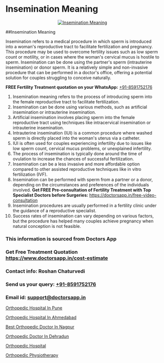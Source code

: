 # Insemination Meaning

<p align="center">
  <a href="https://doctorsapp.in/treatment/iui-treatment">
    <img src="https://doctorsapp.in/uploads/treatment_image/IUI.jpg" alt="Insemination Meaning">
  </a>
</p>
##Insemination Meaning

Insemination refers to a medical procedure in which sperm is introduced into a woman's reproductive tract to facilitate fertilization and pregnancy. This procedure may be used to overcome fertility issues such as low sperm count or motility, or in cases where the woman's cervical mucus is hostile to sperm. Insemination can be done using the partner's sperm (intrauterine insemination) or donor sperm. It is a relatively simple and non-invasive procedure that can be performed in a doctor's office, offering a potential solution for couples struggling to conceive naturally.

**FREE Fertility Treatment quotation on your WhatsApp:**  [+91-8591752176](https://api.whatsapp.com/send?phone=8591752176)

1) Insemination meaning refers to the process of introducing sperm into the female reproductive tract to facilitate fertilization.
2) Insemination can be done using various methods, such as artificial insemination or intrauterine insemination.
3) Artificial insemination involves placing sperm into the female reproductive tract using techniques like intracervical insemination or intrauterine insemination.
4) Intrauterine insemination (IUI) is a common procedure where washed sperm is directly placed into the woman's uterus via a catheter.
5) IUI is often used for couples experiencing infertility due to issues like low sperm count, cervical mucus problems, or unexplained infertility.
6) The process of insemination is typically done around the time of ovulation to increase the chances of successful fertilization.
7) Insemination can be a less invasive and more affordable option compared to other assisted reproductive techniques like in vitro fertilization (IVF).
8) Insemination can be performed with sperm from a partner or a donor, depending on the circumstances and preferences of the individuals involved.
**Get FREE Pre-consultation of Fertility Treatment with Top Specialist Doctors before Surgeries:** https://doctorsapp.in/free-video-consultation
9) Insemination procedures are usually performed in a fertility clinic under the guidance of a reproductive specialist.
10) Success rates of insemination can vary depending on various factors, but the procedure has helped many couples achieve pregnancy when natural conception is not feasible.

### This information is sourced from Doctors App 
### Get Free Treatment Quotation https://www.doctorsapp.in/cost-estimate
### Contact info: Roshan Chaturvedi 
### Send us your query: [+91-8591752176](https://api.whatsapp.com/send?phone=8591752176) 
### Email id: support@doctorsapp.in

[Orthopedic Hospital In Pune](https://www.linkedin.com/pulse/orthopedic-hospital-pune-knee-replacement-treatment-04jue?trackingId=FCcbUXQ%2FbmWDeeFpHBrl%2FA%3D%3D&lipi=urn%3Ali%3Apage%3Ad_flagship3_company_admin%3BII%2FSNcWiSiigR90SV5cfEQ%3D%3D)

[Orthopedic Hospital In Ahmedabad](https://www.linkedin.com/pulse/orthopedic-hospital-ahmedabad-knee-replacement-treatment-hkpne?trackingId=UL%2Fp2QBas5zXT%2BkeybAi7g%3D%3D&lipi=urn%3Ali%3Apage%3Ad_flagship3_company_admin%3BII%2FSNcWiSiigR90SV5cfEQ%3D%3D)

[Best Orthopedic Doctor In Nagpur](https://medium.com/@vimalrana22/best-orthopedic-doctor-in-nagpur-828a7e80d2f9)

[Orthopedic Doctor In Dehradun](https://medium.com/@vimalrana22/orthopedic-doctor-in-dehradun-a6c0bcc6ead0)

[Orthopedic Hospital](https://doctors-apps.github.io/doctorsapp/orthopedic-hospital)

[Orthopedic Physiotherapy](https://doctors-apps.github.io/doctorsapp/orthopedic-physiotherapy)

